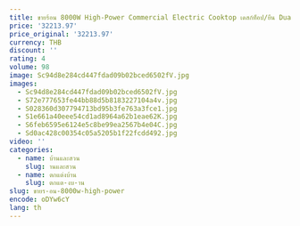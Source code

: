 ```yaml
---
title: ขายร้อน 8000W High-Power Commercial Electric Cooktop เดสก์ท็อป/ยืน Dual ใช้หม้อหุงข้าวสําหรับโรงอาหารโรงเรียน
price: '32213.97'
price_original: '32213.97'
currency: THB
discount: ''
rating: 4
volume: 98
image: Sc94d8e284cd447fdad09b02bced6502fV.jpg
images:
  - Sc94d8e284cd447fdad09b02bced6502fV.jpg
  - S72e777653fe44bb88d5b8183227104a4v.jpg
  - S028360d307794713bd95b3fe763a3fce1.jpg
  - S1e661a40eee54cd1ad8964a62b1eae62K.jpg
  - S6feb6595e6124e5c8be99ea2567b4e04C.jpg
  - Sd0ac428c00354c05a5205b1f22fcdd492.jpg
video: ''
categories:
  - name: บ้านและสวน
    slug: านและสวน
  - name: ตกแต่งบ้าน
    slug: ตกแต-งบ-าน
slug: ขายร-อน-8000w-high-power
encode: oDYw6cY
lang: th
---
```

  